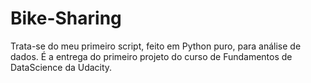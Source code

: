 # Bike-Sharing
Trata-se do meu primeiro script, feito em Python puro, para análise de dados. É a entrega do primeiro projeto do curso de Fundamentos de DataScience da Udacity. 
